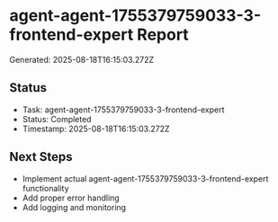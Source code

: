 # agent-agent-1755379759033-3-frontend-expert Report

Generated: 2025-08-18T16:15:03.272Z

## Status
- Task: agent-agent-1755379759033-3-frontend-expert
- Status: Completed
- Timestamp: 2025-08-18T16:15:03.272Z

## Next Steps
- Implement actual agent-agent-1755379759033-3-frontend-expert functionality
- Add proper error handling
- Add logging and monitoring
